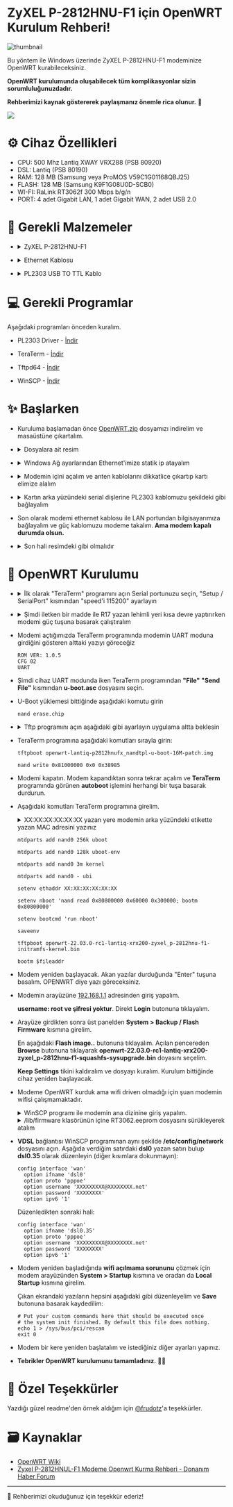 # ZyXEL P-2812HNU-F1 için OpenWRT Kurulum Rehberi!

![thumbnail](https://github.com/yucellmustafa/openwrt-zyxel-p2812hnu-f1/assets/49123562/e9e57423-b580-4933-87d5-ae3af7da1861)

Bu yöntem ile Windows üzerinde ZyXEL P-2812HNU-F1 modeminize OpenWRT kurabileceksiniz.  

**OpenWRT kurulumunda oluşabilecek tüm komplikasyonlar sizin sorumluluğunuzdadır.**  

**Rehberimizi kaynak göstererek paylaşmanız önemle rica olunur.** 🙏

<p align="left">
  <a href="https://youtu.be/3NRZ06BoXCM"><img src="https://img.shields.io/badge/Youtube-Kurulum Video Rehberi-blue?logo=youtube&logoColor=white"/></a>
</p>
  

# ⚙️ Cihaz Özellikleri

- CPU: 500 Mhz Lantiq XWAY VRX288 (PSB 80920)
- DSL: Lantiq (PSB 80190)
- RAM: 128 MB (Samsung veya ProMOS V59C1G01168QBJ25)
- FLASH: 128 MB (Samsung K9F1G08U0D-SCB0)
- WI-FI: RaLink RT3062f 300 Mbps b/g/n
- PORT: 4 adet Gigabit LAN, 1 adet Gigabit WAN, 2 adet USB 2.0

# 🧰 Gerekli Malzemeler
- <details>
  <summary>ZyXEL P-2812HNU-F1</summary>

  ![p2812](https://github.com/yucellmustafa/openwrt-zyxel-p2812hnu-f1/assets/49123562/0931a4ed-dd4c-4f5b-9109-5bc66cb36a4e)

</details>

- <details>
  <summary>Ethernet Kablosu</summary>

  ![ethernet-kablosu](https://github.com/yucellmustafa/openwrt-zyxel-p2812hnu-f1/assets/49123562/460a8350-1cfc-4860-9db7-bfbdddb72b97)

</details>

- <details>
  <summary>PL2303 USB TO TTL Kablo</summary>

  ![PL2303](https://github.com/yucellmustafa/openwrt-zyxel-p2812hnu-f1/assets/49123562/0bdf35a7-1b48-43cd-be08-568e10f4cb1b)

</details>

# 💻 Gerekli Programlar
Aşağıdaki programları önceden kuralım.

- PL2303 Driver - [İndir](https://github.com/yucellmustafa/openwrt-zyxel-p2812hnu-f1/releases/download/1.0/1-PL2303_Driver.exe)

- TeraTerm - [İndir](https://github.com/yucellmustafa/openwrt-zyxel-p2812hnu-f1/releases/download/1.0/2-teraterm-4.106.exe)

- Tftpd64 - [İndir](https://github.com/yucellmustafa/openwrt-zyxel-p2812hnu-f1/releases/download/1.0/3-Tftpd64-4.64.exe)

- WinSCP - [İndir](https://github.com/yucellmustafa/openwrt-zyxel-p2812hnu-f1/releases/download/1.0/4-WinSCP-5.21.7.exe)

# ✨ Başlarken

- Kuruluma başlamadan önce [OpenWRT.zip](https://github.com/yucellmustafa/openwrt-zyxel-p2812hnu-f1/releases/download/1.0/openwrt.rar) dosyamızı indirelim ve masaüstüne çıkartalım.

- <details>
  <summary>Dosyalara ait resim</summary>

  ![openwrt](https://github.com/yucellmustafa/openwrt-zyxel-p2812hnu-f1/assets/49123562/b251ffba-178d-464a-a11b-5e2d86a56a0f)

</details>

- <details>
  <summary>Windows Ağ ayarlarından Ethernet'imize statik ip atayalım</summary>

  > Denetim Masası\Ağ ve Internet\Ağ Bağlantıları

  ![ethernet-settings](https://github.com/yucellmustafa/openwrt-zyxel-p2812hnu-f1/assets/49123562/e97236c7-922c-4dc0-847c-ebe92348f898)

</details>

- <details>
  <summary>Modemin içini açalım ve anten kablolarını dikkatlice çıkartıp kartı elimize alalım</summary>

  ![p-2812hnu-f1_board_bottom](https://github.com/yucellmustafa/openwrt-zyxel-p2812hnu-f1/assets/49123562/ad81e23f-3d04-4412-ae5d-7bf7ceeac850)

</details>

- <details>
  <summary>Kartın arka yüzündeki serial dişlerine PL2303 kablomuzu şekildeki gibi bağlayalım</summary>

  ![p-2812hnu-f1_board_top](https://github.com/yucellmustafa/openwrt-zyxel-p2812hnu-f1/assets/49123562/5e012f3a-6c66-44a0-a943-01b989452f08)
  
  (Tekli : Siyah) - Yeşil - Beyaz - (Kırmızıyı bağlama)

  ![p-2812hnu-f1_serial](https://github.com/yucellmustafa/openwrt-zyxel-p2812hnu-f1/assets/49123562/02581033-f8a0-4444-9ee8-7b15371abe32)
</details>

- Son olarak modemi ethernet kablosu ile LAN portundan bilgisayarımıza bağlayalım ve güç kablomuzu modeme takalım. **Ama modem kapalı durumda olsun.**

- <details>
  <summary>Son hali resimdeki gibi olmalıdır</summary>

  ![image](https://github.com/yucellmustafa/openwrt-zyxel-p2812hnu-f1/assets/49123562/ee98bafc-9268-4dd5-8a06-f61ab950f455)

</details>

# 🚀 OpenWRT Kurulumu

- <details>
  <summary>İlk olarak "TeraTerm" programını açın Serial portunuzu seçin, "Setup / SerialPort" kısmından "speed'i 115200" ayarlayın</summary>

  ![teratermport](https://github.com/yucellmustafa/openwrt-zyxel-p2812hnu-f1/assets/49123562/a5978332-4d17-43b5-b641-641278d9c186)

  ![teratermspeed](https://github.com/yucellmustafa/openwrt-zyxel-p2812hnu-f1/assets/49123562/71125a0f-27d5-462e-83ac-8464cbf2668b)

</details>

- <details>
  <summary>Şimdi iletken bir madde ile R17 yazan lehimli yeri kısa devre yaptırırken modemi güç tuşuna basarak çalıştıralım</summary>

  ![p-2812hnu-f1_nand](https://github.com/yucellmustafa/openwrt-zyxel-p2812hnu-f1/assets/49123562/239edf62-3143-4c76-a8a5-b4d8817619f8)

</details>

- Modemi açtığımızda TeraTerm programında modemin UART moduna girdiğini gösteren alttaki yazıyı göreceğiz

  ```
  ROM VER: 1.0.5
  CFG 02
  UART
  ```
- Şimdi cihaz UART modunda iken TeraTerm programından **"File" "Send File"** kısmından **u-boot.asc** dosyasını seçin.

- U-Boot yüklemesi bittiğinde aşağıdaki komutu girin

  ```
  nand erase.chip
  ```

- <details>
  <summary>Tftp programını açın aşağıdaki gibi ayarlayın uygulama altta beklesin</summary>

  ![tftpd64](https://github.com/yucellmustafa/openwrt-zyxel-p2812hnu-f1/assets/49123562/8175e7b2-9fd0-48ae-9770-8917cadd3a97)

</details>

- TeraTerm programına aşağıdaki komutları sırayla girin:
  ```
  tftpboot openwrt-lantiq-p2812hnufx_nandtpl-u-boot-16M-patch.img

  nand write 0x81000000 0x0 0x38985
  ```

- Modemi kapatın. Modem kapandıktan sonra tekrar açalım ve **TeraTerm** programında görünen **autoboot** işlemini herhangi bir tuşa basarak durdurun.

- Aşağıdaki komutları TeraTerm programına girelim. 

  <details>
  <summary>XX:XX:XX:XX:XX:XX yazan yere modemin arka yüzündeki etikette yazan MAC adresini yazınız</summary>

  ![p-2812_stickerr](https://github.com/yucellmustafa/openwrt-zyxel-p2812hnu-f1/assets/49123562/b38c7965-e307-4e51-bec3-f5982fb38d76)

  </details>

  ```
  mtdparts add nand0 256k uboot

  mtdparts add nand0 128k uboot-env

  mtdparts add nand0 3m kernel

  mtdparts add nand0 - ubi

  setenv ethaddr XX:XX:XX:XX:XX:XX

  setenv nboot 'nand read 0x80800000 0x60000 0x300000; bootm 0x80800000'

  setenv bootcmd 'run nboot'

  saveenv

  tftpboot openwrt-22.03.0-rc1-lantiq-xrx200-zyxel_p-2812hnu-f1-initramfs-kernel.bin

  bootm $fileaddr
  
  ```

- Modem yeniden başlayacak. Akan yazılar durduğunda "Enter" tuşuna basalım. OPENWRT diye yazı göreceksiniz.

- Modemin arayüzüne [192.168.1.1](https://192.168.1.1) adresinden giriş yapalım. 

  **username: root ve şifresi yoktur**. Direkt **Login** butonuna tıklayalım.

- Arayüze girdikten sonra üst panelden **System > Backup / Flash Firmware** kısmına girelim.

  En aşağıdaki **Flash image..** butonuna tıklayalım. Açılan pencereden **Browse** butonuna tıklayarak **openwrt-22.03.0-rc1-lantiq-xrx200-zyxel_p-2812hnu-f1-squashfs-sysupgrade.bin** doyasını seçelim.

  **Keep Settings** tikini kaldıralım ve dosyayı kuralım. Kurulum bittiğinde cihaz yeniden başlayacak.

- Modeme OpenWRT kurduk ama wifi driverı olmadığı için şuan modemin wifisi çalışmamaktadır.

  <details>
  <summary>WinSCP programı ile modemin ana dizinine giriş yapalım.</summary>

  ![winscplogin](https://github.com/yucellmustafa/openwrt-zyxel-p2812hnu-f1/assets/49123562/64be1765-8ff1-46e8-9cf7-b3a42852d69f)

  </details>

  <details>
  <summary>/lib/firmware klasörünün içine RT3062.eeprom dosyasını sürükleyerek atalım</summary>

  ![winscpfirmware](https://github.com/yucellmustafa/openwrt-zyxel-p2812hnu-f1/assets/49123562/d581ca08-9914-4339-99e0-d8d12eedb1b1)

  </details>

- **VDSL** bağlantısı WinSCP programınan aynı şekilde **/etc/config/network** dosyasını açın. Aşağıda verdiğim satırdaki **dsl0** yazan satırı bulup **dsl0.35** olarak düzenleyin (diğer kısımlara dokunmayın):

  ```
  config interface 'wan'
    option ifname 'dsl0'
    option proto 'pppoe'
    option username 'XXXXXXXXX@XXXXXXXX.net'
    option password 'XXXXXXXX'
    option ipv6 '1'
  ```

  Düzenledikten sonraki hali:
  ```
  config interface 'wan'
    option ifname 'dsl0.35'
    option proto 'pppoe'
    option username 'XXXXXXXXX@XXXXXXXX.net'
    option password 'XXXXXXXX'
    option ipv6 '1'
  ```

- Modem yeniden başladığında **wifi açılmama sorununu** çözmek için modem arayüzünden **System > Startup** kısmına ve oradan da **Local Startup** kısmına girelim. 

  Çıkan ekrandaki yazıların hepsini aşağıdaki gibi düzenleyelim ve **Save** butonuna basarak kaydedilim:

  ```
  # Put your custom commands here that should be executed once
  # the system init finished. By default this file does nothing.
  echo 1 > /sys/bus/pci/rescan
  exit 0
  ```

- Modem bir kere yeniden başlatalım ve istediğiniz diğer ayarları yapınız. 

- **Tebrikler OpenWRT kurulumunu tamamladınız.** 👏👏

# 💖 Özel Teşekkürler
Yazdığı güzel readme'den örnek aldığım için [@frudotz](https://github.com/frudotz)'a teşekkürler.  

# 🗃️ Kaynaklar
- [OpenWRT Wiki](https://openwrt.org/toh/zyxel/p-2812hnu-f1)
- [Zyxel P-2812HNUL-F1 Modeme Openwrt Kurma Rehberi - Donanım Haber Forum](https://forum.donanimhaber.com/zyxel-p-2812hnul-f1-modeme-openwrt-kurma-rehberi--134393534)

-----------
🎀 Rehberimizi okuduğunuz için teşekkür ederiz!  
